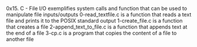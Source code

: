0x15. C - File I/O exemplifies system calls and function that can be used to manipulate file inputs/outputs
0-read_textfile.c is a function that reads a text file and prints it to the POSIX standard output
1-create_file.c is a function that creates a file
2-append_text_to_file.c is a function that appends text at the end of a file 
3-cp.c is a program that copies the content of a file to another file
